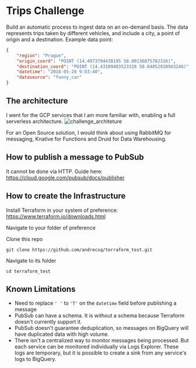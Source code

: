 # Trips Challenge

Build an automatic process to ingest data on an on-demand basis. The data represents trips taken by different vehicles, and include a city, a point of origin and a destination.
Example data point:
```json
{
	"region": "Prague",
	"origin_coord": "POINT (14.4973794438195 50.00136875782316)",
	"destination_coord": "POINT (14.43109483523328 50.04052930943246)",
	"datetime": "2018-05-28 9:03:40",
	"datasource": "funny_car"
}
```

## The architecture

I went for the GCP services that I am more familiar with, enabling a full serverless architecture. 
![challenge_architeture](https://user-images.githubusercontent.com/5351051/117597604-4df47880-b11c-11eb-95a5-d6ddc3d01c9a.png)

For an Open Source solution, I would think about using RabbitMQ for messaging, Knative for Functions and Druid for Data Warehousing. 

## How to publish a message to PubSub
It cannot be done via HTTP. Guide here: https://cloud.google.com/pubsub/docs/publisher

## How to create the Infrastructure

Install Terraform in your system of preference: https://www.terraform.io/downloads.html

Navigate to your folder of preference

Clone this repo 
```
git clone https://github.com/andrecsq/terraform_test.git
```

Navigate to its folder
```
cd terraform_test
```


## Known Limitations

- Need to replace `' '` to `'T'` on the `datetime` field before publishing a message
- PubSub can have a schema. It is without a schema because Terraform doesn't currently support it.
- PubSub doesn't guarantee deduplication, so messages on BigQuery will have duplicated data with high volume. 
- There isn't a centralized way to monitor messages being processed. But each service can be monitored individually via Logs Explorer. These logs are temporary, but it is possible to create a sink from any service's logs to BigQuery.


